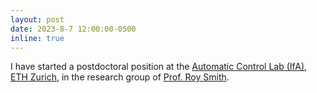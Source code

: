 ```yaml
---
layout: post
date: 2023-8-7 12:00:00-0500
inline: true
---
```


I have started a postdoctoral position at the <a href="https://control.ee.ethz.ch/">Automatic Control Lab (IfA)</a>, <a href="https://ethz.ch/en.html">ETH Zurich</a>, in the research group of <a href="http://people.ee.ethz.ch/~rsmith/">Prof. Roy Smith</a>. 